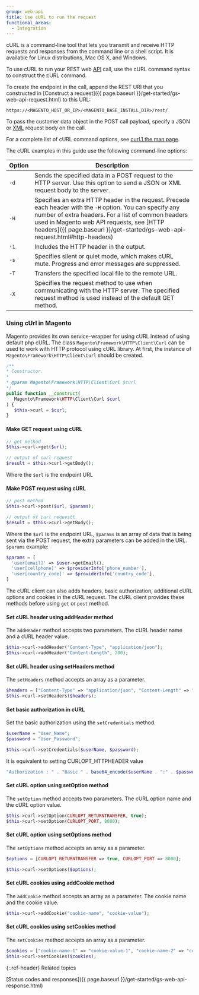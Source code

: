 ```yaml
---
group: web-api
title: Use cURL to run the request
functional_areas:
  - Integration
---
```


cURL is a command-line tool that lets you transmit and receive HTTP requests and responses from the command line or a shell script. It is available for Linux distributions, Mac OS X, and Windows.

To use cURL to run your REST web [API](https://glossary.magento.com/api) call, use the cURL command syntax to construct the cURL command.

To create the endpoint in the call, append the REST URI that you constructed in [Construct a request]({{ page.baseurl }}/get-started/gs-web-api-request.html) to this URL:

`https://<MAGENTO_HOST_OR_IP>/<MAGENTO_BASE_INSTALL_DIR>/rest/`

To pass the customer data object in the POST call payload, specify a JSON or [XML](https://glossary.magento.com/xml) request body on the call.

For a complete list of cURL command options, see [curl.1 the man page](http://curl.haxx.se/docs/manpage.html).

The cURL examples in this guide use the following command-line options:

Option | Description
--- | ---
`-d` | Sends the specified data in a POST request to the HTTP server. Use this option to send a JSON or XML request body to the server.
`-H` | Specifies an extra HTTP header in the request. Precede each header with the `-H` option. You can specify any number of extra headers. For a list of common headers used in Magento web API requests, see [HTTP headers]({{ page.baseurl }}/get-started/gs-web-api-request.html#http-headers)
`-i` | Includes the HTTP header in the output.
`-s` | Specifies silent or quiet mode, which makes cURL mute. Progress and error messages are suppressed.
`-T` | Transfers the specified local file to the remote URL.
`-X` | Specifies the request method to use when communicating with the HTTP server. The specified request method is used instead of the default GET method.

### Using cUrl in Magento

Magento provides its own service-wrapper for using cURL instead of using default php cURL. The class ``Magento\Framework\HTTP\Client\Curl`` can be used to work with HTTP protocol using cURL library.
At first, the instance of ``Magento\Framework\HTTP\Client\Curl`` should be created.

```php
/**
* Constructor.
*
* @param Magento\Framework\HTTP\Client\Curl $curl
*/
public function __construct(
   Magento\Framework\HTTP\Client\Curl $curl
) {
   $this->curl = $curl;
}
```
#### Make GET request using cURL

```php
// get method
$this->curl->get($url);

// output of curl request
$result = $this->curl->getBody();
```

Where the ``$url`` is the endpoint URL

#### Make POST request using cURL

```php
// post method
$this->curl->post($url, $params);

// output of curl requestt
$result = $this->curl->getBody();
```

Where the ``$url`` is the endpoint URL, ``$params`` is an array of data that is being sent via the POST request, the extra parameters can be added in the URL.
``$params`` example:

```php
$params = [
  'user[email]' => $user->getEmail(),
  'user[cellphone]' => $providerInfo['phone_number'],
  'user[country_code]' => $providerInfo['country_code'],
]
```

The cURL client can also adds headers, basic authorization, additional cURL options and cookies in the cURL request. The cURL client provides these methods before using ``get`` or ``post`` method.

#### Set cURL header using addHeader method

The ``addHeader`` method accepts two parameters. The cURL header name and a cURL header value.

```php
$this->curl->addHeader("Content-Type", "application/json");
$this->curl->addHeader("Content-Length", 200);
```

#### Set cURL header using setHeaders method

The ``setHeaders`` method accepts an array as a parameter.

```php
$headers = ["Content-Type" => "application/json", "Content-Length" => "200"];
$this->curl->setHeaders($headers);
```

#### Set basic authorization in cURL
Set the basic authorization using the ``setCredentials`` method.

```php
$userName = "User_Name";
$password = "User_Password";

$this->curl->setCredentials($userName, $password);
```

It is equivalent to setting CURLOPT_HTTPHEADER value

```php
"Authorization : " . "Basic " . base64_encode($userName . ":" . $password)
```

#### Set cURL option using setOption method

The ``setOption`` method accepts two parameters. The cURL option name and the cURL option value.

```php
$this->curl->setOption(CURLOPT_RETURNTRANSFER, true);
$this->curl->setOption(CURLOPT_PORT, 8080);
```

#### Set cURL option using setOptions method

The ``setOptions`` method accepts an array as a parameter.

```php
$options = [CURLOPT_RETURNTRANSFER => true, CURLOPT_PORT => 8080];

$this->curl->setOptions($options);
```

#### Set cURL cookies using addCookie method

The ``addCookie`` method accepts an array as a parameter. The cookie name and the cookie value.

```php
$this->curl->addCookie("cookie-name", "cookie-value");
```

#### Set cURL cookies using setCookies method

The ``setCookies`` method accepts an array as a parameter.

```php
$cookies = ["cookie-name-1" => "cookie-value-1", "cookie-name-2" => "cookie-value-2"];
$this->curl->setCookies($cookies);
```

{:.ref-header}
Related topics

[Status codes and responses]({{ page.baseurl }}/get-started/gs-web-api-response.html)
